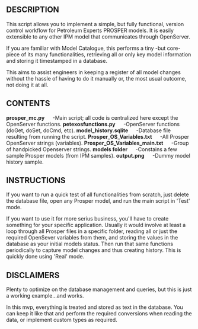 ## DESCRIPTION
This script allows you to implement a simple, but fully functional, version control workflow for Petroleum Experts PROSPER models. It is easily extensible to any other IPM model that communicates through OpenServer.

If you are familiar with Model Catalogue, this performs a tiny -but core- piece of its many functionalities, retrieving all or only key model information and storing it timestamped in a database.

This aims to assist engineers in keeping a register of all model changes without the hassle of having to do it manually or, the most usual outcome, not doing it at all.

## CONTENTS

**prosper_mc.py**
&emsp; -Main script; all code is centralized here except the OpenServer functions.
**petexosfunctions\.py**
&emsp; -OpenServer functions (doGet, doSet, doCmd, etc).
**model_history.sqlite**
&emsp; -Database file resulting from running the script.
**Prosper_OS_Variables.txt**
&emsp; -All Prosper OpenServer strings (variables).
**Prosper_OS_Variables_main.txt**
&emsp; -Group of handpicked Openserver strings.
**models folder**
&emsp; -Constains a few sample Prosper models (from IPM samples).
**output.png**
&emsp; -Dummy model history sample.

## INSTRUCTIONS
If you want to run a quick test of all functionalities from scratch, just delete the database file, open any Prosper model, and run the main script in 'Test' mode.

If you want to use it for more serius business, you'll have to create something for your specific application. Usually it would involve at least a loop through all Prosper files in a specific folder, reading all or just the required OpenSever variables from them, and storing the values in the database as your initial models status. Then run that same functions periodically to capture model changes and thus creating history. This is quickly done using 'Real' mode.


## DISCLAIMERS
Plenty to optimize on the database management and queries, but this is just a working example...and works.

In this mvp, everything is treated and stored as text in the database. You can keep it like that and perform the required conversions when reading the data, or implement custom types as required.